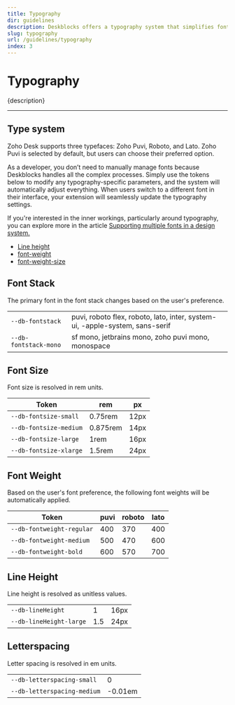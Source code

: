 ```yaml
---
title: Typography
dir: guidelines
description: Deskblocks offers a typography system that simplifies font management, allowing developers to focus on features rather than font specifics.
slug: typography
url: /guidelines/typography
index: 3
---
```


<script>
  import Fig from "$lib/components/Fig.svelte";
  import Info from "$lib/components/Info.svelte";
</script>

# Typography

{description}

---

<Fig lightSrc="/assets/banner/type_light.png" darkSrc="/assets/banner/type_dark.png" height="420" dynamic />

## Type system

Zoho Desk supports three typefaces: Zoho Puvi, Roboto, and Lato. Zoho Puvi is selected by default, but users can choose their preferred option.

As a developer, you don’t need to manually manage fonts because Deskblocks handles all the complex processes. Simply use the tokens below to modify any typography-specific parameters, and the system will automatically adjust everything. When users switch to a different font in their interface, your extension will seamlessly update the typography settings.

<Info type="success">

If you're interested in the inner workings, particularly around typography, you can explore more in the article [Supporting multiple fonts in a design system.](https://mohanvadivel.com/thoughts/working-with-multiple-fonts)

- [Line height](/type-test/line-height.html)
- [font-weight](/type-test/font-weight.html)
- [font-weight-size](/type-test/font-weight-size.html)

</Info>

## Font Stack

The primary font in the font stack changes based on the user's preference.

|                       |                                                                                        |
| --------------------- | -------------------------------------------------------------------------------------- |
| `--db-fontstack`      | puvi, roboto flex, roboto, lato, inter, system-ui, -apple-system, sans-serif |
| `--db-fontstack-mono` | sf mono, jetbrains mono, zoho puvi mono, monospace                               |

## Font Size

Font size is resolved in rem units.

| Token                  | rem      | px   |
| ---------------------- | -------- | ---- |
| `--db-fontsize-small`  | 0.75rem  | 12px |
| `--db-fontsize-medium` | 0.875rem | 14px |
| `--db-fontsize-large`  | 1rem     | 16px |
| `--db-fontsize-xlarge` | 1.5rem   | 24px |

## Font Weight

Based on the user's font preference, the following font weights will be automatically applied.

| Token                     | puvi | roboto | lato |
| ------------------------- | ---- | ------ | ---- |
| `--db-fontweight-regular` | 400  | 370    | 400  |
| `--db-fontweight-medium`  | 500  | 470    | 600  |
| `--db-fontweight-bold`    | 600  | 570    | 700  |

## Line Height

Line height is resolved as unitless values.

|                         |     |      |
| ----------------------- | --- | ---- |
| `--db-lineHeight`       | 1   | 16px |
| `--db-lineHeight-large` | 1.5 | 24px |

## Letterspacing

Letter spacing is resolved in em units.

|                             |         |
| --------------------------- | ------- |
| `--db-letterspacing-small`  | 0       |
| `--db-letterspacing-medium` | -0.01em |
